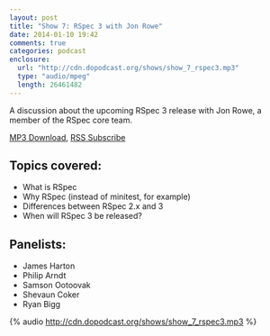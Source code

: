 ```yaml
---
layout: post
title: "Show 7: RSpec 3 with Jon Rowe"
date: 2014-01-10 19:42
comments: true
categories: podcast
enclosure:
  url: "http://cdn.dopodcast.org/shows/show_7_rspec3.mp3"
  type: "audio/mpeg"
  length: 26461482
---
```

A discussion about the upcoming RSpec 3 release with Jon Rowe, a member of the RSpec core team.

[MP3 Download](http://cdn.dopodcast.org/shows/show_7_rspec3.mp3), [RSS Subscribe](http://dopodcast.org/rss.xml)

## Topics covered:
- What is RSpec
- Why RSpec (instead of minitest, for example)
- Differences between RSpec 2.x and 3
- When will RSpec 3 be released?

## Panelists:
- James Harton
- Philip Arndt
- Samson Ootoovak
- Shevaun Coker
- Ryan Bigg

{% audio http://cdn.dopodcast.org/shows/show_7_rspec3.mp3 %}
